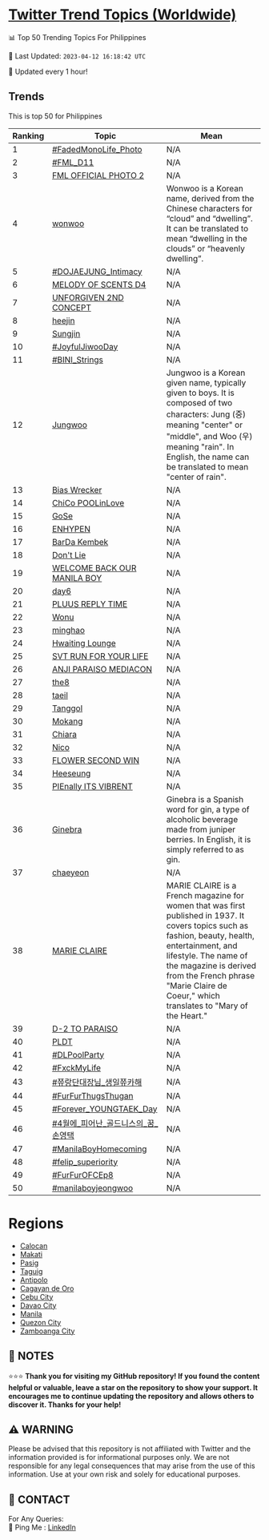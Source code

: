 [Twitter Trend Topics (Worldwide)](https://github.com/ErcinDedeoglu/Twitter-Trend-Topics)
==========


📊 Top 50 Trending Topics For Philippines

📆 Last Updated: `2023-04-12 16:18:42 UTC`

🔧 Updated every 1 hour!


## Trends

This is top 50 for Philippines

| Ranking | Topic | Mean |
| ------- | ------------ | ------------ |
| 1 | [#FadedMonoLife_Photo](http://twitter.com/search?q=%23FadedMonoLife_Photo) | N/A |
| 2 | [#FML_D11](http://twitter.com/search?q=%23FML_D11) | N/A |
| 3 | [FML OFFICIAL PHOTO 2](http://twitter.com/search?q=FML+OFFICIAL+PHOTO+2) | N/A |
| 4 | [wonwoo](http://twitter.com/search?q=wonwoo) | Wonwoo is a Korean name, derived from the Chinese characters for “cloud” and “dwelling”. It can be translated to mean “dwelling in the clouds” or “heavenly dwelling”. |
| 5 | [#DOJAEJUNG_Intimacy](http://twitter.com/search?q=%23DOJAEJUNG_Intimacy) | N/A |
| 6 | [MELODY OF SCENTS D4](http://twitter.com/search?q=MELODY+OF+SCENTS+D4) | N/A |
| 7 | [UNFORGIVEN 2ND CONCEPT](http://twitter.com/search?q=UNFORGIVEN+2ND+CONCEPT) | N/A |
| 8 | [heejin](http://twitter.com/search?q=heejin) | N/A |
| 9 | [Sungjin](http://twitter.com/search?q=Sungjin) | N/A |
| 10 | [#JoyfulJiwooDay](http://twitter.com/search?q=%23JoyfulJiwooDay) | N/A |
| 11 | [#BINI_Strings](http://twitter.com/search?q=%23BINI_Strings) | N/A |
| 12 | [Jungwoo](http://twitter.com/search?q=Jungwoo) | Jungwoo is a Korean given name, typically given to boys. It is composed of two characters: Jung (중) meaning "center" or "middle", and Woo (우) meaning "rain". In English, the name can be translated to mean "center of rain". |
| 13 | [Bias Wrecker](http://twitter.com/search?q=Bias+Wrecker) | N/A |
| 14 | [ChiCo POOLinLove](http://twitter.com/search?q=ChiCo+POOLinLove) | N/A |
| 15 | [GoSe](http://twitter.com/search?q=GoSe) | N/A |
| 16 | [ENHYPEN](http://twitter.com/search?q=ENHYPEN) | N/A |
| 17 | [BarDa Kembek](http://twitter.com/search?q=BarDa+Kembek) | N/A |
| 18 | [Don't Lie](http://twitter.com/search?q=Don%27t+Lie) | N/A |
| 19 | [WELCOME BACK OUR MANILA BOY](http://twitter.com/search?q=WELCOME+BACK+OUR+MANILA+BOY) | N/A |
| 20 | [day6](http://twitter.com/search?q=day6) | N/A |
| 21 | [PLUUS REPLY TIME](http://twitter.com/search?q=PLUUS+REPLY+TIME) | N/A |
| 22 | [Wonu](http://twitter.com/search?q=Wonu) | N/A |
| 23 | [minghao](http://twitter.com/search?q=minghao) | N/A |
| 24 | [Hwaiting Lounge](http://twitter.com/search?q=Hwaiting+Lounge) | N/A |
| 25 | [SVT RUN FOR YOUR LIFE](http://twitter.com/search?q=SVT+RUN+FOR+YOUR+LIFE) | N/A |
| 26 | [ANJI PARAISO MEDIACON](http://twitter.com/search?q=ANJI+PARAISO+MEDIACON) | N/A |
| 27 | [the8](http://twitter.com/search?q=the8) | N/A |
| 28 | [taeil](http://twitter.com/search?q=taeil) | N/A |
| 29 | [Tanggol](http://twitter.com/search?q=Tanggol) | N/A |
| 30 | [Mokang](http://twitter.com/search?q=Mokang) | N/A |
| 31 | [Chiara](http://twitter.com/search?q=Chiara) | N/A |
| 32 | [Nico](http://twitter.com/search?q=Nico) | N/A |
| 33 | [FLOWER SECOND WIN](http://twitter.com/search?q=FLOWER+SECOND+WIN) | N/A |
| 34 | [Heeseung](http://twitter.com/search?q=Heeseung) | N/A |
| 35 | [PIEnally ITS VIBRENT](http://twitter.com/search?q=PIEnally+ITS+VIBRENT) | N/A |
| 36 | [Ginebra](http://twitter.com/search?q=Ginebra) | Ginebra is a Spanish word for gin, a type of alcoholic beverage made from juniper berries. In English, it is simply referred to as gin. |
| 37 | [chaeyeon](http://twitter.com/search?q=chaeyeon) | N/A |
| 38 | [MARIE CLAIRE](http://twitter.com/search?q=MARIE+CLAIRE) | MARIE CLAIRE is a French magazine for women that was first published in 1937. It covers topics such as fashion, beauty, health, entertainment, and lifestyle. The name of the magazine is derived from the French phrase "Marie Claire de Coeur," which translates to "Mary of the Heart." |
| 39 | [D-2 TO PARAISO](http://twitter.com/search?q=D-2+TO+PARAISO) | N/A |
| 40 | [PLDT](http://twitter.com/search?q=PLDT) | N/A |
| 41 | [#DLPoolParty](http://twitter.com/search?q=%23DLPoolParty) | N/A |
| 42 | [#FxckMyLife](http://twitter.com/search?q=%23FxckMyLife) | N/A |
| 43 | [#쮸랑단대장님_생일쮸카해](http://twitter.com/search?q=%23%ec%ae%b8%eb%9e%91%eb%8b%a8%eb%8c%80%ec%9e%a5%eb%8b%98_%ec%83%9d%ec%9d%bc%ec%ae%b8%ec%b9%b4%ed%95%b4) | N/A |
| 44 | [#FurFurThugsThugan](http://twitter.com/search?q=%23FurFurThugsThugan) | N/A |
| 45 | [#Forever_YOUNGTAEK_Day](http://twitter.com/search?q=%23Forever_YOUNGTAEK_Day) | N/A |
| 46 | [#4월에_피어난_골드니스의_꿈_손영택](http://twitter.com/search?q=%234%ec%9b%94%ec%97%90_%ed%94%bc%ec%96%b4%eb%82%9c_%ea%b3%a8%eb%93%9c%eb%8b%88%ec%8a%a4%ec%9d%98_%ea%bf%88_%ec%86%90%ec%98%81%ed%83%9d) | N/A |
| 47 | [#ManilaBoyHomecoming](http://twitter.com/search?q=%23ManilaBoyHomecoming) | N/A |
| 48 | [#felip_superiority](http://twitter.com/search?q=%23felip_superiority) | N/A |
| 49 | [#FurFurOFCEp8](http://twitter.com/search?q=%23FurFurOFCEp8) | N/A |
| 50 | [#manilaboyjeongwoo](http://twitter.com/search?q=%23manilaboyjeongwoo) | N/A |



# Regions

* [Calocan](</Philippines/Calocan.md>)
* [Makati](</Philippines/Makati.md>)
* [Pasig](</Philippines/Pasig.md>)
* [Taguig](</Philippines/Taguig.md>)
* [Antipolo](</Philippines/Antipolo.md>)
* [Cagayan de Oro](</Philippines/Cagayan de Oro.md>)
* [Cebu City](</Philippines/Cebu City.md>)
* [Davao City](</Philippines/Davao City.md>)
* [Manila](</Philippines/Manila.md>)
* [Quezon City](</Philippines/Quezon City.md>)
* [Zamboanga City](</Philippines/Zamboanga City.md>)



## 📝 NOTES

⭐⭐⭐ **Thank you for visiting my GitHub repository! If you found the content helpful or valuable, leave a star on the repository to show your support. It encourages me to continue updating the repository and allows others to discover it. Thanks for your help!**


## ⚠️ WARNING

Please be advised that this repository is not affiliated with Twitter and the information provided is for informational purposes only. We are not responsible for any legal consequences that may arise from the use of this information. Use at your own risk and solely for educational purposes.


## 📨 CONTACT

 For Any Queries:  
            🏓 Ping Me : [LinkedIn](https://www.linkedin.com/in/ercindedeoglu/)
